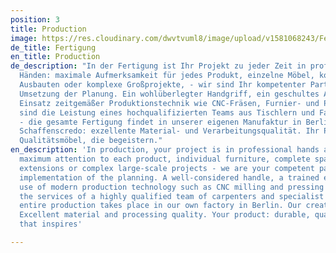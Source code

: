 ```yaml
---
position: 3
title: Production
image: https://res.cloudinary.com/dwvtvuml8/image/upload/v1581068243/Fertigung-Tischlerei-Schreinerei_web_f3zoj3.jpg
de_title: Fertigung
en_title: Production
de_description: "In der Fertigung ist Ihr Projekt zu jeder Zeit in professionellen
  Händen: maximale Aufmerksamkeit für jedes Produkt, einzelne Möbel, komplette, raumbildenden
  Ausbauten oder komplexe Großprojekte, - wir sind Ihr kompetenter Partner in der
  Umsetzung der Planung. Ein wohlüberlegter Handgriff, ein geschultes Auge und der
  Einsatz zeitgemäßer Produktionstechnik wie CNC-Fräsen, Furnier- und Pressmaschinen
  sind die Leistung eines hochqualifizierten Teams aus Tischlern und Fachgewerken
  - die gesamte Fertigung findet in unserer eigenen Manufaktur in Berlin statt.  \nUnser
  Schaffenscredo: exzellente Material- und Verarbeitungsqualität. Ihr Produkt: langlebige
  Qualitätsmöbel, die begeistern."
en_description: 'In production, your project is in professional hands at all times,
  maximum attention to each product, individual furniture, complete space-building
  extensions or complex large-scale projects - we are your competent partner in the
  implementation of the planning. A well-considered handle, a trained eye and the
  use of modern production technology such as CNC milling and pressing machines are
  the services of a highly qualified team of carpenters and specialist trades - the
  entire production takes place in our own factory in Berlin. Our creative credo:
  Excellent material and processing quality. Your product: durable, quality furniture
  that inspires'

---
```

